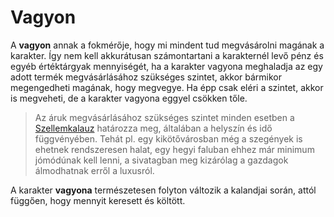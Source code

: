 # Vagyon

A **vagyon** annak a fokmérője, hogy mi mindent tud megvásárolni magának a karakter. Így nem kell akkurátusan számontartani a karakternél levő pénz és egyéb értéktárgyak mennyiségét, ha a karakter vagyona meghaladja az egy adott termék megvásárlásához szükséges szintet, akkor bármikor megengedheti magának, hogy megvegye. Ha épp csak eléri a szintet, akkor is megveheti, de a karakter vagyona eggyel csökken tőle.

> [note]: #
Az áruk megvásárlásához szükséges szintet minden esetben a [Szellemkalauz](world:concepts:spirit_guide) határozza meg, általában a helyszín és idő függvényében. Tehát pl. egy kikötővárosban még a szegények is ehetnek rendszeresen halat, egy hegyi faluban ehhez már minimum jómódúnak kell lenni, a sivatagban meg kizárólag a gazdagok álmodhatnak erről a luxusról.

A karakter **vagyona** természetesen folyton változik a kalandjai során, attól függően, hogy mennyit keresett és költött.